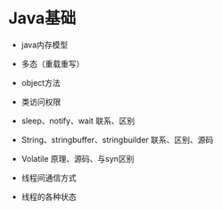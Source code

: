 # Java基础

+ java内存模型

+ 多态（重载重写）

+ object方法

+ 类访问权限

+ sleep、notify、wait 联系、区别

+ String、stringbuffer、stringbuilder 联系、区别、源码

+ Volatile 原理、源码、与syn区别

+ 线程间通信方式

+ 线程的各种状态